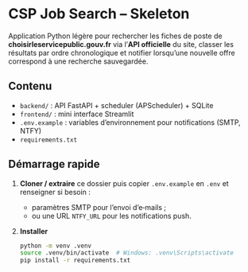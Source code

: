 # CSP Job Search – Skeleton

Application Python légère pour rechercher les fiches de poste de **choisirleservicepublic.gouv.fr** via l’**API officielle** du site, classer les résultats par ordre chronologique et notifier lorsqu’une nouvelle offre correspond à une recherche sauvegardée.

## Contenu
- `backend/` : API FastAPI + scheduler (APScheduler) + SQLite  
- `frontend/` : mini interface Streamlit  
- `.env.example` : variables d’environnement pour notifications (SMTP, NTFY)  
- `requirements.txt`

## Démarrage rapide

1. **Cloner / extraire** ce dossier puis copier `.env.example` en `.env` et renseigner si besoin :
   - paramètres SMTP pour l’envoi d’e‑mails ;
   - ou une URL `NTFY_URL` pour les notifications push.

2. **Installer**
   ```bash
   python -m venv .venv
   source .venv/bin/activate  # Windows: .venv\Scripts\activate
   pip install -r requirements.txt

